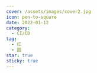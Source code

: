 ```yaml
---
cover: /assets/images/cover2.jpg
icon: pen-to-square
date: 2022-01-12
category:
  - CI/CD
tag:
  - 红
  - 圆
star: true
sticky: true
---
```





